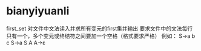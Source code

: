 # bianyiyuanli
first_set
对文件中文法读入并求所有变元的first集并输出
要求文件中的文法每行只有一个，多个变元或终结符之间要加一个空格（格式要求严格）
例如：
S→a b c
S→a S A
A→ε
